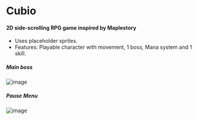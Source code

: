 # Cubio
#### 2D side-scrolling RPG game inspired by Maplestory

* Uses placeholder sprites.
* Features: Playable character with movement, 1 boss, Mana system and 1 skill.

##### Main boss
![image](https://user-images.githubusercontent.com/54383620/133034506-e94fe249-a5fd-4b69-839a-ef3903061b98.png)

##### Pause Menu
![image](https://user-images.githubusercontent.com/54383620/133034840-35fcef6c-da2f-48c8-a6aa-501b90535afe.png)
